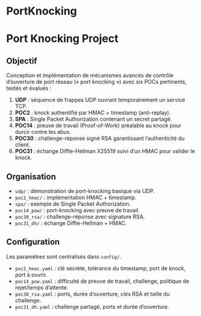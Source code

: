 # PortKnocking

# Port Knocking Project

## Objectif
Conception et implémentation de mécanismes avancés de contrôle d’ouverture de port réseau (« port knocking ») avec six POCs pertinents, testés et évalués :

1. **UDP** : séquence de frappes UDP ouvrant temporairement un service TCP.
2. **POC2** : knock authentifié par HMAC + timestamp (anti-replay).
3. **SPA** : Single Packet Authorization contenant un secret partagé.
4. **POC14** : preuve de travail (Proof-of-Work) préalable au knock pour durcir contre les abus.
5. **POC30** : challenge-réponse signé RSA garantissant l’authenticité du client.
6. **POC31** : échange Diffie-Hellman X25519 suivi d’un HMAC pour valider le knock.

## Organisation

- `udp/` : démonstration de port-knocking basique via UDP.
- `poc2_hmac/` : implémentation HMAC + timestamp.
- `spa/` : exemple de Single Packet Authorization.
- `poc14_pow/` : port-knocking avec preuve de travail.
- `poc30_rsa/` : challenge-réponse avec signature RSA.
- `poc31_dh/` : échange Diffie-Hellman + HMAC.

## Configuration

Les paramètres sont centralisés dans `config/`.
- `poc2_hmac.yaml` : clé secrète, tolérance du timestamp, port de knock, port à ouvrir.
- `poc14_pow.yaml` : difficulté de preuve de travail, challenge, politique de rejet/temps d’attente.
- `poc30_rsa.yaml` : ports, durée d’ouverture, clés RSA et taille du challenge.
- `poc31_dh.yaml` : challenge partagé, ports et durée d’ouverture.
